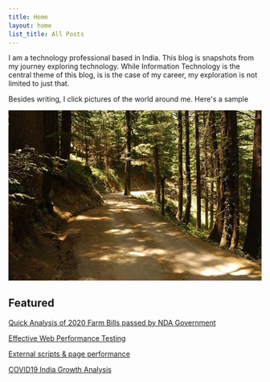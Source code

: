 ```yaml
---
title: Home
layout: home
list_title: All Posts
---
```


I am a technology professional based in India. This blog is snapshots from my journey exploring technology. While Information Technology is the central theme of this blog, is is the case of my career, my exploration is not limited to just that.

Besides writing, I click pictures of the world around me. Here's a sample

![Sample](resources/path.jpg)

## Featured

[Quick Analysis of 2020 Farm Bills passed by NDA Government](https://www.setia.in/2020/10/04/farm-bills-assessment.html)

[Effective Web Performance Testing](2019/08/15/effective-web-performance-testing)

[External scripts & page performance](2016/05/25/what-external-scripts-gotta-do-with-page-performance)

[COVID19 India Growth Analysis](2020/05/13/covid19-india-growth-analysis)

